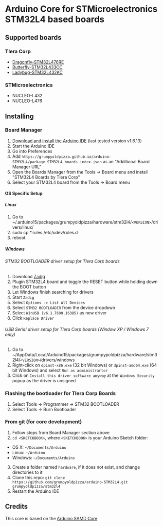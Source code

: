 # Arduino Core for STMicroelectronics STM32L4 based boards


## Supported boards

### Tlera Corp
 * [Dragonfly-STM32L476RE](https://www.tindie.com/products/TleraCorp/dragonfly-stm32l476-development-board)
 * [Butterfly-STM32L433CC](https://www.tindie.com/products/TleraCorp/butterfly-stm32l433-development-board)
 * [Ladybug-STM32L432KC](https://www.tindie.com/products/TleraCorp/ladybug-stm32l432-development-board)

### STMicroelectronics
 * NUCLEO-L432
 * NUCLEO-L476

## Installing

### Board Manager

 1. [Download and install the Arduino IDE](https://www.arduino.cc/en/Main/Software) (last tested version v1.6.13)
 2. Start the Arduino IDE
 3. Go into Preferences
 4. Add ```https://grumpyoldpizza.github.io/arduino-STM32L4/package_STM32L4_boards_index.json``` as an "Additional Board Manager URL"
 5. Open the Boards Manager from the Tools -> Board menu and install "STM32L4 Boards by Tlera Corp"
 6. Select your STM32L4 board from the Tools -> Board menu

#### OS Specific Setup

##### Linux

 1. Go to ~/.arduino15/packages/grumpyoldpizza/hardware/stm32l4/```<VERSION>```/drivers/linux/
 2. sudo cp *.rules /etc/udev/rules.d
 3. reboot

#####  Windows

###### STM32 BOOTLOADER driver setup for Tlera Corp boards

 1. Download [Zadig](http://zadig.akeo.ie)
 2. Plugin STM32L4 board and toggle the RESET button while holding down the BOOT button
 3. Let Windows finish searching for drivers
 4. Start ```Zadig```
 5. Select ```Options -> List All Devices```
 6. Select ```STM32 BOOTLOADER``` from the device dropdown
 7. Select ```WinUSB (v6.1.7600.16385)``` as new driver
 8. Click ```Replace Driver```

###### USB Serial driver setup for Tlera Corp boards (Window XP / Windows 7 only)

 1. Go to ~/AppData/Local/Arduino15/packages/grumpypoldpizza/hardware/stm32l4/```<VERSION>```/drivers/windows
 2. Right-click on ```dpinst-x86.exe``` (32 bit Windows) or ```dpinst-amd64.exe``` (64 bit Windows) and select ```Run as administrartor```
 3. Click on ```Install this driver software anyway``` at the ```Windows Security``` popup as the driver is unsigned

### Flashing the bootloader for Tlera Corp Boards

 1. Select Tools -> Programmer -> STM32 BOOTLOADER
 1. Select Tools -> Burn Bootloader

### From git (for core development)

 1. Follow steps from Board Manager section above
 2. ```cd <SKETCHBOOK>```, where ```<SKETCHBOOK>``` is your Arduino Sketch folder:
  * OS X: ```~/Documents/Arduino```
  * Linux: ```~/Arduino```
  * Windows: ```~/Documents/Arduino```
 3. Create a folder named ```hardware```, if it does not exist, and change directories to it
 4. Clone this repo: ```git clone https://github.com/grumpyoldpizza/arduino-STM32L4.git grumpyoldpizza/stm32l4```
 5. Restart the Arduino IDE

## Credits

This core is based on the [Arduino SAMD Core](https://github.com/arduino/ArduinoCore-samd)

